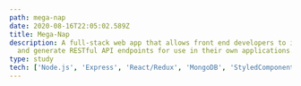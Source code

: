 ```yaml
---
path: mega-nap
date: 2020-08-16T22:05:02.589Z
title: Mega-Nap
description: A full-stack web app that allows front end developers to input data
  and generate RESTful API endpoints for use in their own applications.
type: study
tech: ['Node.js', 'Express', 'React/Redux', 'MongoDB', 'StyledComponents', 'Heroku', 'JavaScript']
---
```


